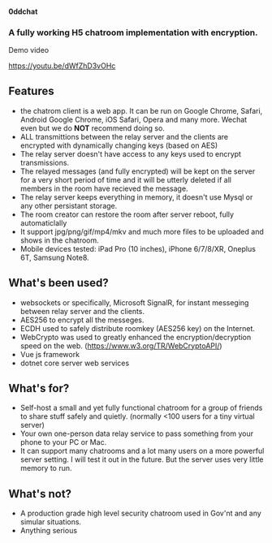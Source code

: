 #### 0ddchat
### A fully working H5 chatroom implementation with encryption.

Demo video

https://youtu.be/dWfZhD3vOHc


## Features

- the chatrom client is a web app. It can be run on Google Chrome, Safari, Android Google Chrome, iOS Safari, Opera and many more. Wechat even but we do __NOT__ recommend doing so.
- ALL transmittions between the relay server and the clients are encrypted with dynamically changing keys (based on AES)
- The relay server doesn't have access to any keys used to encrypt transmissions.
- The relayed messages (and fully encrypted) will be kept on the server for a very short period of time and it will be utterly deleted if all members in the room have recieved the message.
- The relay server keeps everything in memory, it doesn't use Mysql or any other persistant storage.
- The room creator can restore the room after server reboot, fully automaticlally
- It support jpg/png/gif/mp4/mkv and much more files to be uploaded and shows in the chatroom.
- Mobile devices tested: iPad Pro (10 inches), iPhone 6/7/8/XR, Oneplus 6T, Samsung Note8.

## What's been used?
- websockets or specifically, Microsoft SignalR, for instant messeging between relay server and the clients.
- AES256 to encrypt all the messeges.
- ECDH used to safely distribute roomkey (AES256 key) on the Internet.
- WebCrypto was used to greatly enhanced the encryption/decryption speed on the web. (https://www.w3.org/TR/WebCryptoAPI/)
- Vue js framework
- dotnet core server web services

## What's for?
- Self-host a small and yet fully functional chatroom for a group of friends to share stuff safely and quietly. (normally <100 users for a tiny virtual server) 
- Your own one-person data relay service to pass something from your phone to your PC or Mac.
- It can support many chatrooms and a lot many users on a more powerful server setting. I will test it out in the future. But the server uses very little memory to run.

## What's not?
- A production grade high level security chatroom used in Gov'nt and any simular situations.
- Anything serious

